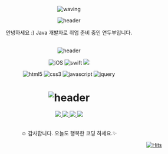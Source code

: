 <div align="center">
    
  <!-- 그라데이션 효과 Hello! https://github.com/kyechan99/capsule-render 여기서 사용 가능 -->
  ![waving](https://capsule-render.vercel.app/api?type=waving&height=180&text=Hello!&fontAlign=80&fontAlignY=40&color=gradient)
  
  <!--   글자색 변경 가능한 헤더테그를 사용 (가운데 정렬) https://github.com/kyechan99/capsule-render 깃허브 참고 -->
  ![header](https://capsule-render.vercel.app/api?type=cylinder&height=30&section=header&text=Intro%20👋🏻&fontSize=20&color=fff&fontColor=C19AE4)
  
  <!--   인사말 -->
  안녕하세요 :)
  Java 개발자로 취업 준비 중인 연두부입니다.
  <br><br>

  ![header](https://capsule-render.vercel.app/api?type=cylinder&height=30&section=header&text=👩🏻‍🔧Tech%20Stack&fontSize=20&color=fff&fontColor=C19AE4)
  
  ![iOS](https://img.shields.io/badge/-iOS-A7B1B6?logo=Apple&logoColor=fff) ![swift](https://img.shields.io/badge/-Swift-F05138?logo=swift&logoColor=fff) <img src="https://img.shields.io/badge/Java-E11F21?style=flat&logo=OpenJDK&logoColor=white"/>
  
  ![html5](https://img.shields.io/badge/-HTML5-E34F26?logo=html5&logoColor=fff) ![css3](https://img.shields.io/badge/-CSS3-1572B6?logo=css3&logoColor=fff) ![javascript](https://img.shields.io/badge/-JavaScript-000?logo=javascript&logoColor=F7DF1E) ![jquery](https://img.shields.io/badge/-jQuery-fff?logo=jquery&logoColor=0769AD)
  
  
  # ![header](https://capsule-render.vercel.app/api?type=cylinder&height=25&section=header&text=📞Contacts&fontSize=20&color=fff&fontColor=C19AE4)
  
  <!--   그라데이션 구분선 -->
  <!--      ![header](https://capsule-render.vercel.app/api?type=rect&color=gradient&height=1) -->

  <!--   이력서, 블로그, outlook Email, Gmail 링크 --> 
  <p>
    <a target="_blank" href="https://www.notion.so/14a6920f8b04429591b1048187ace620">
      <img src="https://img.shields.io/badge/notion 이력서-fff?style=for-the-badge&logo=Notion&logoColor=000">
    </a>
    <a target="_blank" href="https://db-foot.tistory.com">
      <img src="https://img.shields.io/badge/Tistory 블로그-fff?style=for-the-badge&logo=Tistory&logoColor=000">
    </a>
    <a target="_blank" href="mailto:yeonji23@outlook.com">
      <img src="https://img.shields.io/badge/outlook email-fff?style=for-the-badge&logo=Microsoft Outlook&logoColor=0078D4">
    </a>
    <a target="_blank" href="mailto:yeonji3127@gmail.com">
      <img src="https://img.shields.io/badge/Gmail-fff?style=for-the-badge&logo=Gmail&logoColor=EA4335">
    </a>
  </p>
   
  <br>
  <!--   끝인사 -->
    ☺ 감사합니다. 오늘도 행복한 코딩 하세요.✨
  
  <!--   히스토리 깃허브 방문자 수 확인 가능 (오른쪽 정렬) https://hits.seeyoufarm.com 여기서 커스텀 가능 -->
  <div align="right">
  
  [![Hits](https://hits.seeyoufarm.com/api/count/incr/badge.svg?url=https%3A%2F%2Fgithub.com%2Fcalliyeonji&count_bg=%23C99EEF&title_bg=%23CCCCCC&icon=smugmug.svg&icon_color=%23ffffff&title=hits&edge_flat=false)](https://hits.seeyoufarm.com)
    
  </div>
</div>

<!--
**calliyeonji/calliyeonji** is a ✨ _special_ ✨ repository because its `README.md` (this file) appears on your GitHub profile.

Here are some ideas to get you started:

- 🔭 I’m currently working on ...
- 🌱 I’m currently learning ...
- 👯 I’m looking to collaborate on ...
- 🤔 I’m looking for help with ...
- 💬 Ask me about ...
- 📫 How to reach me: ...
- 😄 Pronouns: ...
- ⚡ Fun fact: ...
-->
